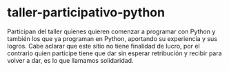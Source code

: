 # taller-participativo-python
Participan del taller quienes quieren comenzar a programar con Python y también los que ya programan en Python, aportando su experiencia y sus logros.  Cabe aclarar que este sitio no tiene finalidad de lucro, por el contrario quien participe tiene que dar sin esperar retribución y recibir para volver a dar, es lo que llamamos solidaridad.
